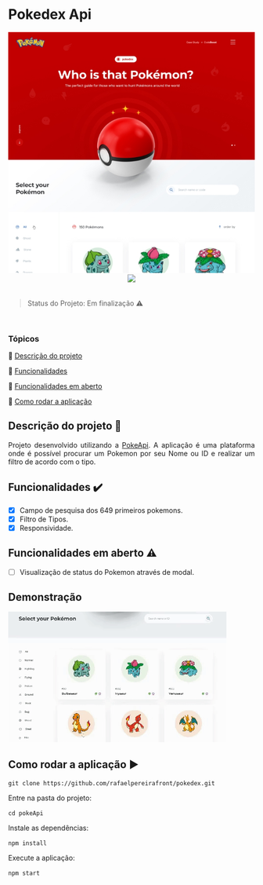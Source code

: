 <h1>Pokedex Api</h1>
<div align="center">
  <img src='./page.jpg' alt='pokePage' />
</div>

<div align="center">
  <img src="https://img.shields.io/badge/React-20232A?style=for-the-badge&logo=react&logoColor=61DAFB"/>
</div>
<br>

> Status do Projeto: Em finalização :warning:

<br>

### Tópicos

:small_blue_diamond: [Descrição do projeto](#descrição-do-projeto-page_with_curl)

:small_blue_diamond: [Funcionalidades](#funcionalidades-heavy_check_mark)

:small_blue_diamond: [Funcionalidades em aberto](#funcionalidades-em-aberto-warning)

:small_blue_diamond: [Como rodar a aplicação](#como-rodar-a-aplicação-arrow_forward)

## Descrição do projeto :page_with_curl:

<p align="justify">
  Projeto desenvolvido utilizando a <a href="https://pokeapi.co/">PokeApi</a>. A aplicação é uma plataforma onde é possível procurar um Pokemon por seu Nome ou ID e realizar um filtro de acordo com o tipo.
</p>


## Funcionalidades :heavy_check_mark:

- [X] Campo de pesquisa dos 649 primeiros pokemons.
- [X] Filtro de Tipos.
- [X] Responsividade.

## Funcionalidades em aberto :warning:

- [ ] Visualização de status do Pokemon através de modal.

## Demonstração

<img src='./pokegif.gif' alt='gif' />

## Como rodar a aplicação :arrow_forward:

```
git clone https://github.com/rafaelpereirafront/pokedex.git
```

Entre na pasta do projeto:

```
cd pokeApi
```

Instale as dependências: 

```
npm install
```

Execute a aplicação: 

```
npm start
```
